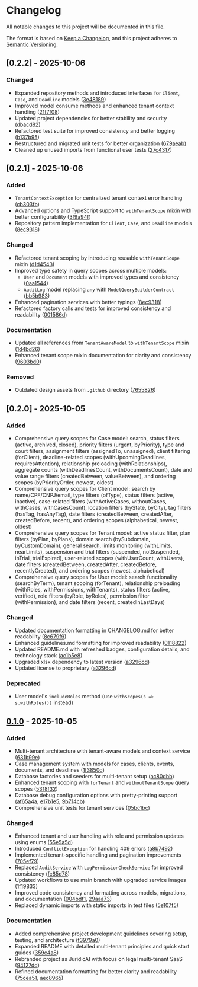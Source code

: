 # Changelog

All notable changes to this project will be documented in this file.

The format is based on [Keep a Changelog](https://keepachangelog.com/en/1.0.0/),
and this project adheres to [Semantic Versioning](https://semver.org/spec/v2.0.0.html).

## [0.2.2] - 2025-10-06

### Changed

- Expanded repository methods and introduced interfaces for `Client`, `Case`, and `Deadline` models ([3e48189](https://github.com/gabrielmaialva33/juridicai/commit/3e48189))
- Improved model consume methods and enhanced tenant context handling ([21f7f08](https://github.com/gabrielmaialva33/juridicai/commit/21f7f08))
- Updated project dependencies for better stability and security ([dbacd82](https://github.com/gabrielmaialva33/juridicai/commit/dbacd82))
- Refactored test suite for improved consistency and better logging ([b137b95](https://github.com/gabrielmaialva33/juridicai/commit/b137b95))
- Restructured and migrated unit tests for better organization ([679aeab](https://github.com/gabrielmaialva33/juridicai/commit/679aeab))
- Cleaned up unused imports from functional user tests ([27c4317](https://github.com/gabrielmaialva33/juridicai/commit/27c4317))

## [0.2.1] - 2025-10-06

### Added

- `TenantContextException` for centralized tenant context error handling ([cb303fb](https://github.com/gabrielmaialva33/juridicai/commit/cb303fb))
- Advanced options and TypeScript support to `withTenantScope` mixin with better configurability ([3f9a94f](https://github.com/gabrielmaialva33/juridicai/commit/3f9a94f))
- Repository pattern implementation for `Client`, `Case`, and `Deadline` models ([8ec9318](https://github.com/gabrielmaialva33/juridicai/commit/8ec9318))

### Changed

- Refactored tenant scoping by introducing reusable `withTenantScope` mixin ([d1d4543](https://github.com/gabrielmaialva33/juridicai/commit/d1d4543))
- Improved type safety in query scopes across multiple models:
  - `User` and `Document` models with improved types and consistency ([0aa1544](https://github.com/gabrielmaialva33/juridicai/commit/0aa1544))
  - `AuditLog` model replacing `any` with `ModelQueryBuilderContract` ([bb5b983](https://github.com/gabrielmaialva33/juridicai/commit/bb5b983))
- Enhanced pagination services with better typings ([8ec9318](https://github.com/gabrielmaialva33/juridicai/commit/8ec9318))
- Refactored factory calls and tests for improved consistency and readability ([001586d](https://github.com/gabrielmaialva33/juridicai/commit/001586d))

### Documentation

- Updated all references from `TenantAwareModel` to `withTenantScope` mixin ([1d4bd26](https://github.com/gabrielmaialva33/juridicai/commit/1d4bd26))
- Enhanced tenant scope mixin documentation for clarity and consistency ([9603bd0](https://github.com/gabrielmaialva33/juridicai/commit/9603bd0))

### Removed

- Outdated design assets from `.github` directory ([7655826](https://github.com/gabrielmaialva33/juridicai/commit/7655826))

## [0.2.0] - 2025-10-05

### Added

- Comprehensive query scopes for Case model: search, status filters (active, archived, closed), priority filters (urgent, byPriority), type and court filters, assignment filters (assignedTo, unassigned), client filtering (forClient), deadline-related scopes (withUpcomingDeadlines, requiresAttention), relationship preloading (withRelationships), aggregate counts (withDeadlinesCount, withDocumentsCount), date and value range filters (createdBetween, valueBetween), and ordering scopes (byPriorityOrder, newest, oldest)
- Comprehensive query scopes for Client model: search by name/CPF/CNPJ/email, type filters (ofType), status filters (active, inactive), case-related filters (withActiveCases, withoutCases, withCases, withCasesCount), location filters (byState, byCity), tag filters (hasTag, hasAnyTag), date filters (createdBetween, createdAfter, createdBefore, recent), and ordering scopes (alphabetical, newest, oldest)
- Comprehensive query scopes for Tenant model: active status filter, plan filters (byPlan, byPlans), domain search (bySubdomain, byCustomDomain), general search, limits monitoring (withLimits, nearLimits), suspension and trial filters (suspended, notSuspended, inTrial, trialExpired), user-related scopes (withUserCount, withUsers), date filters (createdBetween, createdAfter, createdBefore, recentlyCreated), and ordering scopes (newest, alphabetical)
- Comprehensive query scopes for User model: search functionality (searchByTerm), tenant scoping (forTenant), relationship preloading (withRoles, withPermissions, withTenants), status filters (active, verified), role filters (byRole, byRoles), permission filter (withPermission), and date filters (recent, createdInLastDays)

### Changed

- Updated documentation formatting in CHANGELOG.md for better readability ([8c679f9](https://github.com/gabrielmaialva33/juridicai/commit/8c679f9))
- Enhanced guidelines.md formatting for improved readability ([0118822](https://github.com/gabrielmaialva33/juridicai/commit/0118822))
- Updated README.md with refreshed badges, configuration details, and technology stack ([ac1b5e8](https://github.com/gabrielmaialva33/juridicai/commit/ac1b5e8))
- Upgraded xlsx dependency to latest version ([a3296cd](https://github.com/gabrielmaialva33/juridicai/commit/a3296cd))
- Updated license to proprietary ([a3296cd](https://github.com/gabrielmaialva33/juridicai/commit/a3296cd))

### Deprecated

- User model's `includeRoles` method (use `withScopes(s => s.withRoles())` instead)

## [0.1.0] - 2025-10-05

### Added

- Multi-tenant architecture with tenant-aware models and context service ([631b99e](https://github.com/gabrielmaialva33/juridicai/commit/631b99e))
- Case management system with models for cases, clients, events, documents, and deadlines ([1f3850d](https://github.com/gabrielmaialva33/juridicai/commit/1f3850d))
- Database factories and seeders for multi-tenant setup ([ac80dbb](https://github.com/gabrielmaialva33/juridicai/commit/ac80dbb))
- Enhanced tenant scoping with `forTenant` and `withoutTenantScope` query scopes ([5318f32](https://github.com/gabrielmaialva33/juridicai/commit/5318f32))
- Database debug configuration options with pretty-printing support ([af65a4a](https://github.com/gabrielmaialva33/juridicai/commit/af65a4a), [e17b1e5](https://github.com/gabrielmaialva33/juridicai/commit/e17b1e5), [9b714cb](https://github.com/gabrielmaialva33/juridicai/commit/9b714cb))
- Comprehensive unit tests for tenant services ([05bc1bc](https://github.com/gabrielmaialva33/juridicai/commit/05bc1bc))

### Changed

- Enhanced tenant and user handling with role and permission updates using enums ([55e5a5d](https://github.com/gabrielmaialva33/juridicai/commit/55e5a5d))
- Introduced `ConflictException` for handling 409 errors ([a8b7492](https://github.com/gabrielmaialva33/juridicai/commit/a8b7492))
- Implemented tenant-specific handling and pagination improvements ([705ef79](https://github.com/gabrielmaialva33/juridicai/commit/705ef79))
- Replaced `AuditService` with `LogPermissionCheckService` for improved consistency ([fc85d78](https://github.com/gabrielmaialva33/juridicai/commit/fc85d78))
- Updated workflows to use main branch with upgraded service images ([1f19833](https://github.com/gabrielmaialva33/juridicai/commit/1f19833))
- Improved code consistency and formatting across models, migrations, and documentation ([004bdf1](https://github.com/gabrielmaialva33/juridicai/commit/004bdf1), [29aaa73](https://github.com/gabrielmaialva33/juridicai/commit/29aaa73))
- Replaced dynamic imports with static imports in test files ([5e107f5](https://github.com/gabrielmaialva33/juridicai/commit/5e107f5))

### Documentation

- Added comprehensive project development guidelines covering setup, testing, and architecture ([f3979a0](https://github.com/gabrielmaialva33/juridicai/commit/f3979a0))
- Expanded README with detailed multi-tenant principles and quick start guides ([359c4a8](https://github.com/gabrielmaialva33/juridicai/commit/359c4a8))
- Rebranded project as JuridicAI with focus on legal multi-tenant SaaS ([94127dd](https://github.com/gabrielmaialva33/juridicai/commit/94127dd))
- Refined documentation formatting for better clarity and readability ([75cea51](https://github.com/gabrielmaialva33/juridicai/commit/75cea51), [aec8965](https://github.com/gabrielmaialva33/juridicai/commit/aec8965))

[0.1.0]: https://github.com/gabrielmaialva33/juridicai/releases/tag/v0.1.0
